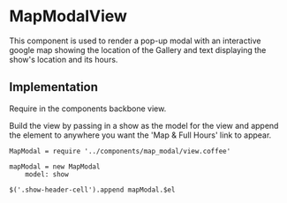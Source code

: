 # MapModalView

This component is used to render a pop-up modal with an interactive google map showing the location of the Gallery and text displaying the show's location and its hours. 

## Implementation

Require in the components backbone view. 

Build the view by passing in a show as the model for the view and append the element to anywhere you want the 'Map & Full Hours' link to appear.

````
MapModal = require '../components/map_modal/view.coffee'

mapModal = new MapModal
    model: show

$('.show-header-cell').append mapModal.$el
````
